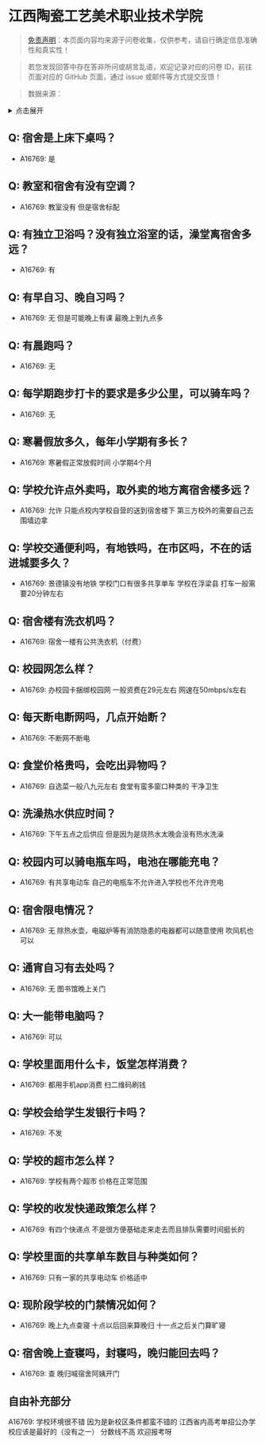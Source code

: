 # 江西陶瓷工艺美术职业技术学院

> [免责声明](https://colleges.chat/#_3)：本页面内容均来源于问卷收集，仅供参考，请自行确定信息准确性和真实性！

> 若您发现回答中存在答非所问或胡言乱语，欢迎记录对应的问卷 ID，前往页面对应的 GitHub 页面，通过 issue 或邮件等方式提交反馈！

> 数据来源：

<details><summary>点击展开</summary>
<ul>
<li>A16769: 匿名 (2023 年 01 月)</li>
</ul>
</details>

## Q: 宿舍是上床下桌吗？

- A16769: 是

## Q: 教室和宿舍有没有空调？

- A16769: 教室没有 但是宿舍标配

## Q: 有独立卫浴吗？没有独立浴室的话，澡堂离宿舍多远？

- A16769: 有

## Q: 有早自习、晚自习吗？

- A16769: 无 但是可能晚上有课 最晚上到九点多

## Q: 有晨跑吗？

- A16769: 无

## Q: 每学期跑步打卡的要求是多少公里，可以骑车吗？

- A16769: 无

## Q: 寒暑假放多久，每年小学期有多长？

- A16769: 寒暑假正常放假时间 小学期4个月

## Q: 学校允许点外卖吗，取外卖的地方离宿舍楼多远？

- A16769: 允许 只能点校内学校自营的送到宿舍楼下 第三方校外的需要自己去围墙边拿

## Q: 学校交通便利吗，有地铁吗，在市区吗，不在的话进城要多久？

- A16769: 景德镇没有地铁 学校门口有很多共享单车 学校在浮梁县 打车一般需要20分钟左右

## Q: 宿舍楼有洗衣机吗？

- A16769: 宿舍一楼有公共洗衣机（付费）

## Q: 校园网怎么样？

- A16769: 办校园卡捆绑校园网 一般资费在29元左右 网速在50mbps/s左右

## Q: 每天断电断网吗，几点开始断？

- A16769: 不断网不断电

## Q: 食堂价格贵吗，会吃出异物吗？

- A16769: 自选菜一般八九元左右 食堂有蛮多窗口种类的 干净卫生

## Q: 洗澡热水供应时间？

- A16769: 下午五点之后供应 但是因为是烧热水太晚会没有热水洗澡

## Q: 校园内可以骑电瓶车吗，电池在哪能充电？

- A16769: 有共享电动车 自己的电瓶车不允许进入学校也不允许充电

## Q: 宿舍限电情况？

- A16769: 无 除热水壶，电磁炉等有消防隐患的电器都可以随意使用 吹风机也可以

## Q: 通宵自习有去处吗？

- A16769: 无 图书馆晚上关门

## Q: 大一能带电脑吗？

- A16769: 可以

## Q: 学校里面用什么卡，饭堂怎样消费？

- A16769: 都用手机app消费 扫二维码刷钱

## Q: 学校会给学生发银行卡吗？

- A16769: 不发

## Q: 学校的超市怎么样？

- A16769: 学校有两个超市 价格在正常范围

## Q: 学校的收发快递政策怎么样？

- A16769: 有四个快递点 不是很方便基础走来走去而且排队需要时间挺长的

## Q: 学校里面的共享单车数目与种类如何？

- A16769: 只有一家的共享电动车 价格适中

## Q: 现阶段学校的门禁情况如何？

- A16769: 晚上九点查寝 十点以后回来算晚归 十一点之后关门算旷寝

## Q: 宿舍晚上查寝吗，封寝吗，晚归能回去吗？

- A16769: 查 晚归喊宿舍阿姨开门

## 自由补充部分

A16769: 学校环境很不错 因为是新校区条件都蛮不错的 江西省内高考单招公办学校应该是最好的（没有之一） 分数线不高 欢迎报考呀